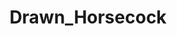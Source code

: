 ---
title: Drawn_Horsecock
crosslinks:
- livven
- ClopClop
- Overwatch_Porn
- selffuck
- HorsecockFuta
---